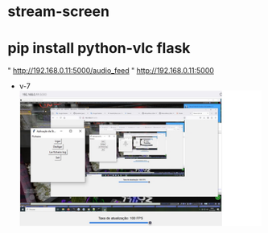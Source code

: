# stream-screen
# pip install python-vlc flask
" http://192.168.0.11:5000/audio_feed
" http://192.168.0.11:5000
* v-7
![Texto alternativo](https://github.com/0joseDark/stream-screen/blob/main/image/stream.jpg)
